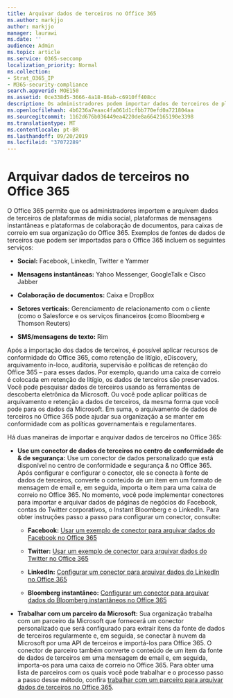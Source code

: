 ```yaml
---
title: Arquivar dados de terceiros no Office 365
ms.author: markjjo
author: markjjo
manager: laurawi
ms.date: ''
audience: Admin
ms.topic: article
ms.service: O365-seccomp
localization_priority: Normal
ms.collection:
- Strat_O365_IP
- M365-security-compliance
search.appverid: MOE150
ms.assetid: 0ce338d5-3666-4a18-86ab-c6910ff408cc
description: Os administradores podem importar dados de terceiros de plataformas de mídia social, plataformas de mensagens instantâneas e plataformas de colaboração de documentos para caixas de correio em sua organização do Office 365. Isso permite que você arquive dados de Facebook, Twitter e outras fontes de dados de terceiros no Office 365. Em seguida, você pode usar e aplicar recursos de conformidade do Office 365 (como retenção legal, eDiscovery, arquivamento in-loco e políticas de retenção) para dados de terceiros.
ms.openlocfilehash: 4b6236a7eaac4fa061d1cfbb770efd0a721804aa
ms.sourcegitcommit: 1162d676b036449ea4220de8a6642165190e3398
ms.translationtype: MT
ms.contentlocale: pt-BR
ms.lasthandoff: 09/20/2019
ms.locfileid: "37072289"
---
```

# <a name="archive-third-party-data-in-office-365"></a>Arquivar dados de terceiros no Office 365

O Office 365 permite que os administradores importem e arquivem dados de terceiros de plataformas de mídia social, plataformas de mensagens instantâneas e plataformas de colaboração de documentos, para caixas de correio em sua organização do Office 365. Exemplos de fontes de dados de terceiros que podem ser importadas para o Office 365 incluem os seguintes serviços: 
  
- **Social:** Facebook, LinkedIn, Twitter e Yammer 
    
- **Mensagens instantâneas:** Yahoo Messenger, GoogleTalk e Cisco Jabber 
    
- **Colaboração de documentos:** Caixa e DropBox 
    
- **Setores verticais:** Gerenciamento de relacionamento com o cliente (como o Salesforce e os serviços financeiros (como Bloomberg e Thomson Reuters) 
    
- **SMS/mensagens de texto:** Rim 
    
Após a importação dos dados de terceiros, é possível aplicar recursos de conformidade do Office 365, como retenção de litígio, eDiscovery, arquivamento in-loco, auditoria, supervisão e políticas de retenção do Office 365 – para esses dados. Por exemplo, quando uma caixa de correio é colocada em retenção de litígio, os dados de terceiros são preservados. Você pode pesquisar dados de terceiros usando as ferramentas de descoberta eletrônica da Microsoft. Ou você pode aplicar políticas de arquivamento e retenção a dados de terceiros, da mesma forma que você pode para os dados da Microsoft. Em suma, o arquivamento de dados de terceiros no Office 365 pode ajudar sua organização a se manter em conformidade com as políticas governamentais e regulamentares.

Há duas maneiras de importar e arquivar dados de terceiros no Office 365:

- **Use um conector de dados de terceiros no centro de conformidade de & de segurança:** Use um conector de dados personalizado que está disponível no centro de conformidade e segurança & no Office 365. Após configurar e configurar o conector, ele se conecta à fonte de dados de terceiros, converte o conteúdo de um item em um formato de mensagem de email e, em seguida, importa o item para uma caixa de correio no Office 365. No momento, você pode implementar conectores para importar e arquivar dados de páginas de negócios do Facebook, contas do Twitter corporativos, o Instant Bloomberg e o LinkedIn. Para obter instruções passo a passo para configurar um conector, consulte:
   
   - **Facebook:** [Usar um exemplo de conector para arquivar dados do Facebook no Office 365](archive-facebook-data-with-sample-connector.md)
  
   - **Twitter:** [Usar um exemplo de conector para arquivar dados do Twitter no Office 365](archive-twitter-data-with-sample-connector.md)
    
   - **LinkedIn:** [Configurar um conector para arquivar dados do LinkedIn no Office 365](archive-linkedin-data.md)

   - **Bloomberg instantâneo:** [Configurar um conector para arquivar dados do Bloomberg instantâneos no Office 365](archive-instant-bloomberg-data.md)

- **Trabalhar com um parceiro da Microsoft:** Sua organização trabalha com um parceiro da Microsoft que fornecerá um conector personalizado que será configurado para extrair itens da fonte de dados de terceiros regularmente e, em seguida, se conectar à nuvem da Microsoft por uma API de terceiros e importá-los para Office 365. O conector de parceiro também converte o conteúdo de um item da fonte de dados de terceiros em uma mensagem de email e, em seguida, importa-os para uma caixa de correio no Office 365. Para obter uma lista de parceiros com os quais você pode trabalhar e o processo passo a passo desse método, confira [trabalhar com um parceiro para arquivar dados de terceiros no Office 365](work-with-partner-to-archive-third-party-data.md).
